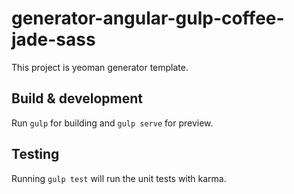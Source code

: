# generator-angular-gulp-coffee-jade-sass

This project is yeoman generator template.

## Build & development

Run `gulp` for building and `gulp serve` for preview.

## Testing

Running `gulp test` will run the unit tests with karma.
